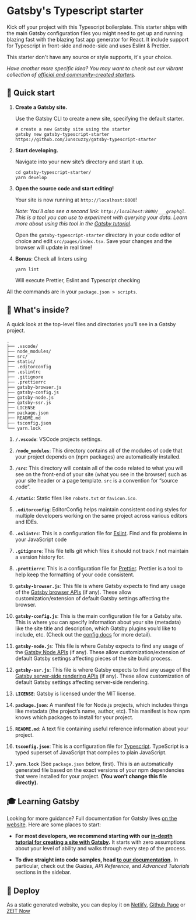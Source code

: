 # Gatsby's Typescript starter

Kick off your project with this Typescript boilerplate. This starter ships with the main Gatsby configuration files you might need to get up and running blazing fast with the blazing fast app generator for React.
It include support for Typescript in front-side and node-side and uses Eslint & Prettier.

This starter don't have any source or style supports, it's your choice.

_Have another more specific idea? You may want to check out our vibrant collection of [official and community-created starters](https://www.gatsbyjs.org/docs/gatsby-starters/)._

## 🚀 Quick start

1.  **Create a Gatsby site.**

    Use the Gatsby CLI to create a new site, specifying the default starter.

    ```shell
    # create a new Gatsby site using the starter
    gatsby new gatsby-typescript-starter https://github.com/Junscuzzy/gatsby-typescript-starter
    ```

1.  **Start developing.**

    Navigate into your new site’s directory and start it up.

    ```shell
    cd gatsby-typescript-starter/
    yarn develop
    ```

1.  **Open the source code and start editing!**

    Your site is now running at `http://localhost:8000`!

    _Note: You'll also see a second link: _`http://localhost:8000/___graphql`_. This is a tool you can use to experiment with querying your data. Learn more about using this tool in the [Gatsby tutorial](https://www.gatsbyjs.org/tutorial/part-five/#introducing-graphiql)._

    Open the `gatsby-typescript-starter` directory in your code editor of choice and edit `src/pages/index.tsx`. Save your changes and the browser will update in real time!

1. **Bonus**: Check all linters using

    ```shell
    yarn lint
    ```

    Will execute Prettier, Eslint and Typescript checking

All the commands are in your `package.json > scripts`.

## 🧐 What's inside?

A quick look at the top-level files and directories you'll see in a Gatsby project.

    .
    ├── .vscode/
    ├── node_modules/
    ├── src/
    ├── static/
    ├── .editorconfig
    ├── .eslintrc
    ├── .gitignore
    ├── .prettierrc
    ├── gatsby-browser.js
    ├── gatsby-config.js
    ├── gatsby-node.js
    ├── gatsby-ssr.js
    ├── LICENSE
    ├── package.json
    ├── README.md
    ├── tsconfig.json
    └── yarn.lock

1. **`/.vscode`**: VSCode projects settings.

1.  **`/node_modules`**: This directory contains all of the modules of code that your project depends on (npm packages) are automatically installed.

2.  **`/src`**: This directory will contain all of the code related to what you will see on the front-end of your site (what you see in the browser) such as your site header or a page template. `src` is a convention for “source code”.

2.  **`/static`**: Static files like `robots.txt` or `favicon.ico`.

3.  **`.editorconfig`**: EditorConfig helps maintain consistent coding styles for multiple developers working on the same project across various editors and IDEs.

3.  **`.eslintrc`**: This is a configuration file for [Eslint](https://eslint.org/). Find and fix problems in your JavaScript code

3.  **`.gitignore`**: This file tells git which files it should not track / not maintain a version history for.

4.  **`.prettierrc`**: This is a configuration file for [Prettier](https://prettier.io/). Prettier is a tool to help keep the formatting of your code consistent.

5.  **`gatsby-browser.js`**: This file is where Gatsby expects to find any usage of the [Gatsby browser APIs](https://www.gatsbyjs.org/docs/browser-apis/) (if any). These allow customization/extension of default Gatsby settings affecting the browser.

6.  **`gatsby-config.js`**: This is the main configuration file for a Gatsby site. This is where you can specify information about your site (metadata) like the site title and description, which Gatsby plugins you’d like to include, etc. (Check out the [config docs](https://www.gatsbyjs.org/docs/gatsby-config/) for more detail).

7.  **`gatsby-node.js`**: This file is where Gatsby expects to find any usage of the [Gatsby Node APIs](https://www.gatsbyjs.org/docs/node-apis/) (if any). These allow customization/extension of default Gatsby settings affecting pieces of the site build process.

8.  **`gatsby-ssr.js`**: This file is where Gatsby expects to find any usage of the [Gatsby server-side rendering APIs](https://www.gatsbyjs.org/docs/ssr-apis/) (if any). These allow customization of default Gatsby settings affecting server-side rendering.

9.  **`LICENSE`**: Gatsby is licensed under the MIT license.

11. **`package.json`**: A manifest file for Node.js projects, which includes things like metadata (the project’s name, author, etc). This manifest is how npm knows which packages to install for your project.

12. **`README.md`**: A text file containing useful reference information about your project.

12. **`tsconfig.json`**: This is a configuration file for [Typescript](https://www.typescriptlang.org/). TypeScript is a typed superset of JavaScript that compiles to plain JavaScript.

10. **`yarn.lock`** (See `package.json` below, first). This is an automatically generated file based on the exact versions of your npm dependencies that were installed for your project. **(You won’t change this file directly).**

## 🎓 Learning Gatsby

Looking for more guidance? Full documentation for Gatsby lives [on the website](https://www.gatsbyjs.org/). Here are some places to start:

- **For most developers, we recommend starting with our [in-depth tutorial for creating a site with Gatsby](https://www.gatsbyjs.org/tutorial/).** It starts with zero assumptions about your level of ability and walks through every step of the process.

- **To dive straight into code samples, head [to our documentation](https://www.gatsbyjs.org/docs/).** In particular, check out the _Guides_, _API Reference_, and _Advanced Tutorials_ sections in the sidebar.

## 💫 Deploy

As a static generated website, you can deploy it on [Netlify](https://www.netlify.com), [Github Page](https://pages.github.com/) or [ZEIT Now](https://zeit.co/)
